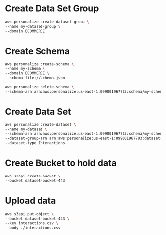 # Create Data Set Group
```sh
aws personalize create-dataset-group \
--name my-dataset-group \
--domain ECOMMERCE
```

# Create Schema
```sh
aws personalize create-schema \
--name my-schema \
--domain ECOMMERCE \
--schema file://schema.json

aws personalize delete-schema \
--schema-arn arn:aws:personalize:us-east-1:099001967703:schema/my-schema
```

# Create Data Set
```sh
aws personalize create-dataset \
--name my-dataset \
--schema-arn arn:aws:personalize:us-east-1:099001967703:schema/my-schema \
--dataset-group-arn arn:aws:personalize:us-east-1:099001967703:dataset-group/my-dataset-group \
--dataset-type Interactions
```

# Create Bucket to hold data
```sh
aws s3api create-bucket \
--bucket dataset-bucket-443
```

# Upload data
```sh
aws s3api put-object \
--bucket dataset-bucket-443 \
--key interactions.csv \
--body ./interactions.csv
```